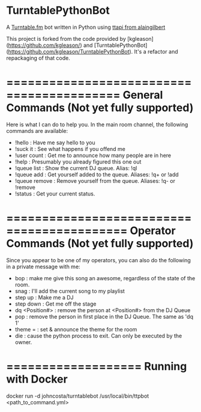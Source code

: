 TurntablePythonBot
==================

A [Turntable.fm](http://turntable.fm) bot written in Python using [ttapi from
alaingilbert](https://github.com/alaingilbert/Turntable-API)

This project is forked from the code provided by [kgleason]
(https://github.com/kgleason/) and [TurntablePythonBot]
(https://github.com/kgleason/TurntablePythonBot).  It's a refactor and
repackaging of that code.

==========================================
General Commands (Not yet fully supported)
==========================================

Here is what I can do to help you. In the main room channel, the following
commands are available:

* !hello : Have me say hello to you
* !suck it : See what happens if you offend me
* !user count : Get me to announce how many people are in here
* !help : Presumably you already figured this one out
* !queue list : Show the current DJ queue. Alias: !ql
* !queue add : Get yourself added to the queue. Aliases: !q+ or !add
* !queue remove : Remove yourself from the queue. Aliases: !q- or !remove
* !status : Get your current status.

===========================================
Operator Commands (Not yet fully supported)
===========================================

Since you appear to be one of my operators, you can also do the following in a
private message with me:

* bop : make me give this song an awesome, regardless of the state of the room.
* snag : I'll add the current song to my playlist
* step up : Make me a DJ
* step down : Get me off the stage
* dq <Position#> : remove the person at <Position#> from the DJ Queue
* pop : remove the person in first place in the DJ Queue. The same as 'dq 1'
* theme = <room theme> : set & announce the theme for the room
* die : cause the python process to exit. Can only be executed by the owner.

===================
Running with Docker
===================
docker run -d johncosta/turntablebot /usr/local/bin/ttpbot <authkey> <userid> <roomid> <ownerid> <path_to_command.yml>


